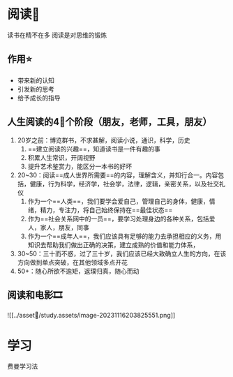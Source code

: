 # 阅读📖
读书在精不在多
阅读是对思维的锻炼
## 作用⭐
- 带来新的认知
- 引发新的思考
- 给予成长的指导


## 人生阅读的4‍⃣个阶段（朋友，老师，工具，朋友）
1. 20岁之前：博览群书，不求甚解，阅读小说，通识，科学，历史
	1. ==建立阅读的兴趣==，知道读书是一件有趣的事
	2. 积累人生常识，开阔视野
	3. 提升艺术鉴赏力，能区分一本书的好坏
2. 20~30：阅读==成人世界所需要==的内容，理解含义，并知行合一。内容包括，健康，行为科学，经济学，社会学，法律，逻辑，亲密关系，以及社交礼仪
	1. 作为一个==人类==，我们要学会爱自己，管理自己的身体，健康，情绪，精力，专注力，将自己始终保持在==最佳状态==
	2. 作为==社会关系网中的一员==，要学习处理身边的各种关系，包括爱人，家人，朋友，同事
	3. 作为一个==成年人==，我们应该具有足够的能力去承担相应的义务，用知识去帮助我们做出正确的决策，建立成熟的价值和能力体系，
3. 30~50：三十而不惑，过了三十岁，我们应该已经大致确立人生的方向，在该方向做到单点突破，在其他领域多点开花
4. 50+：随心所欲不逾矩，返璞归真，随心而动

## 阅读和电影🎞
![[../asset🧰/study.assets/image-20231116203825551.png]]



# 学习
费曼学习法